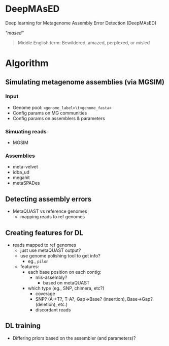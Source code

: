 DeepMAsED
=========

Deep learning for Metagenome Assembly Error Detection (DeepMAsED)


*"mased"*

> Middle English term: Bewildered, amazed, perplexed, or misled


# Algorithm

## Simulating metagenome assemblies (via MGSIM)

### Input 

* Genome pool: `<genome_label>\t<genome_fasta>`
* Config params on MG communities
* Config params on assemblers & parameters

### Simuating reads

* MGSIM

### Assemblies

* meta-velvet
* idba_ud
* megahit
* metaSPADes

## Detecting assembly errors

* MetaQUAST vs reference genomes
  * mapping reads to ref genomes


## Creating features for DL

* reads mapped to ref genomes
  * just use metaQUAST output?
  * use genome polishing tool to get info?
    * eg., `pilon`
  * features:
    * each base position on each contig:
      * mis-assembly?
        * based on metaQUAST
	* which type (eg., SNP, chimera, etc?)
      * coverage
      * SNP? (A->T?, T-A?, Gap->Base? (insertion), Base->Gap? (deletion), etc.)
      * discordant reads

## DL training

* Differing priors based on the assembler (and parameters)?


  

